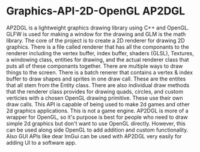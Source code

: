 # Graphics-API-2D-OpenGL AP2DGL
AP2DGL is a lightweight graphics drawing library using C++ and OpenGL. GLFW is used for making a window for the drawing and GLM is the math library. The core of the project is to create a 2D renderer for drawing 2D graphics. There is a file called renderer that has all the componants to the renderer including the vertex buffer, index buffer, shaders (GLSL), Textures, a windowing class, entities for drawing, and the actual renderer class that puts all of these componants together. There are multiple ways to draw things to the screen. There is a batch renerer that contains a vertex & index buffer to draw shapes and sprites in one draw call. These are the entites that all stem from the Entity class. There are also individual draw methods that the renderer class provides for drawing quads, circles, and custom verticies with a chosen OpenGL drawing primitive. These use their own draw calls. This API is capable of being used to make 2d games and other 2d graphics applications. This is not a game engine. AP2DGL is more of a wrapper for OpenGL, so it's purpose is best for people who need to draw simple 2d graphics but don't want to use OpenGL directly. However, this can be used along side OpenGL to add addition and custom functionality. Also GUI APIs like dear ImGui can be used with AP2DGL very easily for adding UI to a software app. 
